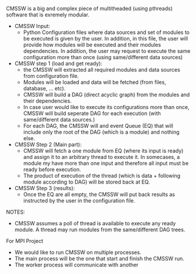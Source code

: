 CMSSW is a big and complex piece of multitheaded (using pthreads) software that is exremely modular. 
- CMSSW Input:
  - Python Configuration files where data sources and set of modules to be executed is given by the user. In addition, in this file, the user will provide how modules will be executed and their modules  dependencies. In addition, the user may request to execute the same configuration more than once (using same/different data sources)
- CMSSW step 1 (load and get ready): 
  - the CMSSW will extracted all required modules and data sources from configuration file. 
  - Modules will be loaded and data will be fetched (from files, database, ... etc).     
  - CMSSW will build a DAG (direct acyclic graph) from the modules and their dependencies. 
  - In case user would like to execute its configurations more than once, CMSSW will build seperate DAG for each execution (with same/different data sources.) 
  - For each DAG, the CMSSW will and event Queue (EQ) that will include only the root of the DAG (which is a module) and nothing else. 
- CMSSW Step 2 (Main part):
  - CMSSW will fetch a one module from EQ (where its input is ready) and assign it to an arbitrary thread to execute it. In somecases, a module my have more than one input and therefore all input must be ready before execution. 
  - The product of execution of the thread (which is data + following module according to DAG) will be stored back at EQ.
- CMSSW Step 3 (results): 
  - Once the EQ are all empty, the CMSSW will put back results as instructed by the user in the configuration file.   

NOTES: 
- CMSSW assumes a poll of thread is available to execute any ready module. A thread may run modules from the same/different DAG trees. 


For MPI Project
- We would like to run CMSSW on multiple processes. 
- The main process will be the one that start and finish the CMSSW run. 
- The worker process will communicate with another 
